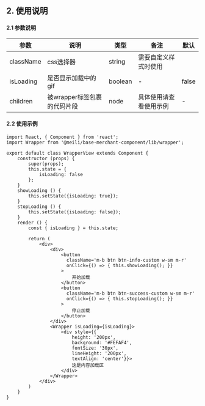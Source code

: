 ## 2. 使用说明

#### 2.1 参数说明

| 参数        | 说明           | 类型         |  备注       |   默认       |  
| ------------ | ------------- | ------------ | ------------  |------------  |
| className       | css选择器    | string       | 需要自定义样式时使用   |     |
| isLoading     | 是否显示加载中的gif   | boolean | - |  false | 
| children     | 被wrapper标签包裹的代码片段   | node | 具体使用请查看使用示例 |  - | 

#### 2.2 使用示例
    
    import React, { Component } from 'react';
    import Wrapper from '@meili/base-merchant-component/lib/wrapper';

    export default class WrapperView extends Component {
        constructor (props) {
            super(props);
            this.state = {
                isLoading: false
            };
        }
        showLoading () {
            this.setState({isLoading: true});
        }
        stopLoading () {
            this.setState({isLoading: false});
        }
        render () {
            const { isLoading } = this.state;

            return (
                <div>
                    <div>
                        <button
                          className='m-b btn btn-info-custom w-sm m-r'
                          onClick={() => { this.showLoading(); }}
                        >
                            开始加载
                        </button>
                        <button
                          className='m-b btn btn-success-custom w-sm m-r'
                          onClick={() => { this.stopLoading(); }}
                        >
                            停止加载
                        </button>
                    </div>
                    <Wrapper isLoading={isLoading}>
                        <div style={{
                            height: '200px', 
                            background: '#FEFAF4', 
                            fontSize: '30px', 
                            lineHeight: '200px', 
                            textAlign: 'center'}}>
                            这是内容加载区
                        </div>
                    </Wrapper>
                </div>
            )
        }
    }